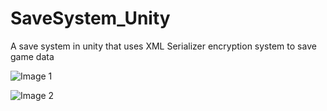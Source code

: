 # SaveSystem_Unity
A save system in unity that uses XML Serializer encryption system to save game data

![Image 1](https://github.com/iamnexxed/SaveSystem_Unity/blob/main/SaveSystem_RestartCheckPoint.png)

![Image 2](https://github.com/iamnexxed/SaveSystem_Unity/blob/main/SaveSystem_RestartScreen.png)
